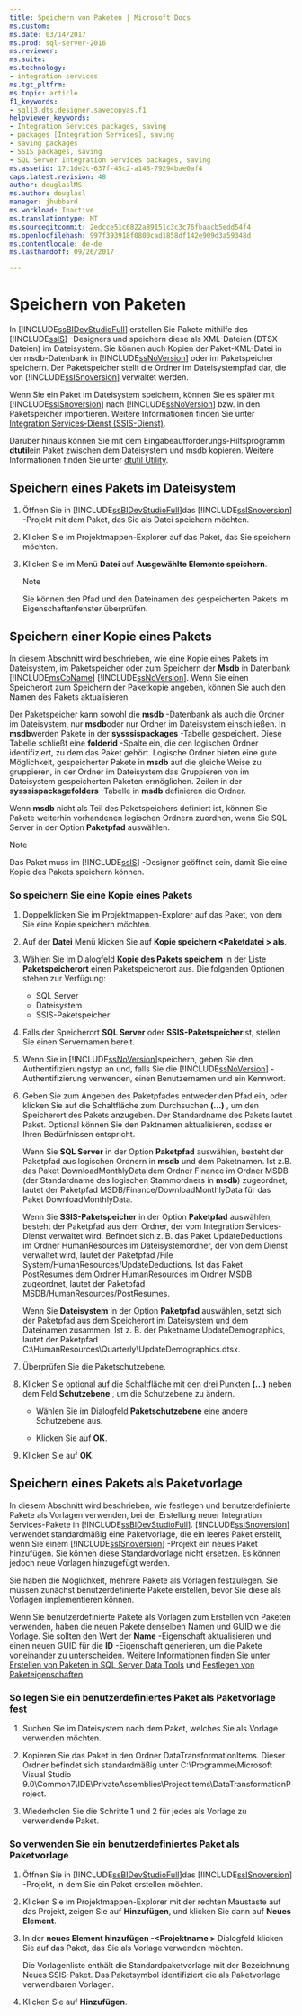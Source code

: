 ```yaml
---
title: Speichern von Paketen | Microsoft Docs
ms.custom: 
ms.date: 03/14/2017
ms.prod: sql-server-2016
ms.reviewer: 
ms.suite: 
ms.technology:
- integration-services
ms.tgt_pltfrm: 
ms.topic: article
f1_keywords:
- sql13.dts.designer.savecopyas.f1
helpviewer_keywords:
- Integration Services packages, saving
- packages [Integration Services], saving
- saving packages
- SSIS packages, saving
- SQL Server Integration Services packages, saving
ms.assetid: 17c1de2c-637f-45c2-a148-79294bae0af4
caps.latest.revision: 48
author: douglaslMS
ms.author: douglasl
manager: jhubbard
ms.workload: Inactive
ms.translationtype: MT
ms.sourcegitcommit: 2edcce51c6822a89151c3c3c76fbaacb5edd54f4
ms.openlocfilehash: 997f393918f0800cad1858df142e909d3a59348d
ms.contentlocale: de-de
ms.lasthandoff: 09/26/2017

---
```

# <a name="save-packages"></a>Speichern von Paketen
  In [!INCLUDE[ssBIDevStudioFull](../includes/ssbidevstudiofull-md.md)] erstellen Sie Pakete mithilfe des [!INCLUDE[ssIS](../includes/ssis-md.md)] -Designers und speichern diese als XML-Dateien (DTSX-Dateien) im Dateisystem. Sie können auch Kopien der Paket-XML-Datei in der msdb-Datenbank in [!INCLUDE[ssNoVersion](../includes/ssnoversion-md.md)] oder im Paketspeicher speichern. Der Paketspeicher stellt die Ordner im Dateisystempfad dar, die von [!INCLUDE[ssISnoversion](../includes/ssisnoversion-md.md)] verwaltet werden.  
  
 Wenn Sie ein Paket im Dateisystem speichern, können Sie es später mit [!INCLUDE[ssISnoversion](../includes/ssisnoversion-md.md)] nach [!INCLUDE[ssNoVersion](../includes/ssnoversion-md.md)] bzw. in den Paketspeicher importieren. Weitere Informationen finden Sie unter [Integration Services-Dienst &#40;SSIS-Dienst&#41;](../integration-services/service/integration-services-service-ssis-service.md).  
  
 Darüber hinaus können Sie mit dem Eingabeaufforderungs-Hilfsprogramm **dtutil**ein Paket zwischen dem Dateisystem und msdb kopieren. Weitere Informationen finden Sie unter [dtutil Utility](../integration-services/dtutil-utility.md).  
## <a name="save-a-package-to-the-file-system"></a>Speichern eines Pakets im Dateisystem  
  
1.  Öffnen Sie in [!INCLUDE[ssBIDevStudioFull](../includes/ssbidevstudiofull-md.md)]das [!INCLUDE[ssISnoversion](../includes/ssisnoversion-md.md)] -Projekt mit dem Paket, das Sie als Datei speichern möchten.  
  
2.  Klicken Sie im Projektmappen-Explorer auf das Paket, das Sie speichern möchten.  
  
3.  Klicken Sie im Menü **Datei** auf **Ausgewählte Elemente speichern**.  
  
    > [!NOTE]  
    >  Sie können den Pfad und den Dateinamen des gespeicherten Pakets im Eigenschaftenfenster überprüfen.  

## <a name="save-a-copy-of-a-package"></a>Speichern einer Kopie eines Pakets
  In diesem Abschnitt wird beschrieben, wie eine Kopie eines Pakets im Dateisystem, im Paketspeicher oder zum Speichern der **Msdb** in Datenbank [!INCLUDE[msCoName](../includes/msconame-md.md)] [!INCLUDE[ssNoVersion](../includes/ssnoversion-md.md)]. Wenn Sie einen Speicherort zum Speichern der Paketkopie angeben, können Sie auch den Namen des Pakets aktualisieren.  
  
 Der Paketspeicher kann sowohl die **msdb** -Datenbank als auch die Ordner im Dateisystem, nur **msdb**oder nur Ordner im Dateisystem einschließen. In **msdb**werden Pakete in der **sysssispackages** -Tabelle gespeichert. Diese Tabelle schließt eine **folderid** -Spalte ein, die den logischen Ordner identifiziert, zu dem das Paket gehört. Logische Ordner bieten eine gute Möglichkeit, gespeicherter Pakete in **msdb** auf die gleiche Weise zu gruppieren, in der Ordner im Dateisystem das Gruppieren von im Dateisystem gespeicherten Paketen ermöglichen. Zeilen in der **sysssispackagefolders** -Tabelle in **msdb** definieren die Ordner.  
  
 Wenn **msdb** nicht als Teil des Paketspeichers definiert ist, können Sie Pakete weiterhin vorhandenen logischen Ordnern zuordnen, wenn Sie SQL Server in der Option **Paketpfad** auswählen.  
  
> [!NOTE]  
>  Das Paket muss im [!INCLUDE[ssIS](../includes/ssis-md.md)] -Designer geöffnet sein, damit Sie eine Kopie des Pakets speichern können.  
  
### <a name="to-save-a-copy-of-a-package"></a>So speichern Sie eine Kopie eines Pakets  
  
1.  Doppelklicken Sie im Projektmappen-Explorer auf das Paket, von dem Sie eine Kopie speichern möchten.  
  
2.  Auf der **Datei** Menü klicken Sie auf **Kopie speichern \<Paketdatei > als**.  
  
3.  Wählen Sie im Dialogfeld **Kopie des Pakets speichern** in der Liste **Paketspeicherort** einen Paketspeicherort aus. Die folgenden Optionen stehen zur Verfügung:  
    -   SQL Server
    -   Dateisystem 
    -   SSIS-Paketspeicher 
  
4.  Falls der Speicherort **SQL Server** oder **SSIS-Paketspeicher**ist, stellen Sie einen Servernamen bereit.  
  
5.  Wenn Sie in [!INCLUDE[ssNoVersion](../includes/ssnoversion-md.md)]speichern, geben Sie den Authentifizierungstyp an und, falls Sie die [!INCLUDE[ssNoVersion](../includes/ssnoversion-md.md)] -Authentifizierung verwenden, einen Benutzernamen und ein Kennwort.  
  
6.  Geben Sie zum Angeben des Paketpfades entweder den Pfad ein, oder klicken Sie auf die Schaltfläche zum Durchsuchen **(…)** , um den Speicherort des Pakets anzugeben. Der Standardname des Pakets lautet Paket. Optional können Sie den Paktnamen aktualisieren, sodass er Ihren Bedürfnissen entspricht.  
  
     Wenn Sie **SQL Server** in der Option **Paketpfad** auswählen, besteht der Paketpfad aus logischen Ordnern in **msdb** und dem Paketnamen. Ist z.B. das Paket DownloadMonthlyData dem Ordner Finance im Ordner MSDB (der Standardname des logischen Stammordners in **msdb**) zugeordnet, lautet der Paketpfad MSDB/Finance/DownloadMonthlyData für das Paket DownloadMonthlyData.  
  
     Wenn Sie **SSIS-Paketspeicher** in der Option **Paketpfad** auswählen, besteht der Paketpfad aus dem Ordner, der vom Integration Services-Dienst verwaltet wird. Befindet sich z. B. das Paket UpdateDeductions im Ordner HumanResources im Dateisystemordner, der von dem Dienst verwaltet wird, lautet der Paketpfad /File System/HumanResources/UpdateDeductions. Ist das Paket PostResumes dem Ordner HumanResources im Ordner MSDB zugeordnet, lautet der Paketpfad MSDB/HumanResources/PostResumes.  
  
     Wenn Sie **Dateisystem** in der Option **Paketpfad** auswählen, setzt sich der Paketpfad aus dem Speicherort im Dateisystem und dem Dateinamen zusammen. Ist z. B. der Paketname UpdateDemographics, lautet der Paketpfad C:\HumanResources\Quarterly\UpdateDemographics.dtsx.  
  
7.  Überprüfen Sie die Paketschutzebene.  
  
8.  Klicken Sie optional auf die Schaltfläche mit den drei Punkten **(…)** neben dem Feld **Schutzebene** , um die Schutzebene zu ändern.  
  
    -   Wählen Sie im Dialogfeld **Paketschutzebene** eine andere Schutzebene aus.  
  
    -   Klicken Sie auf **OK**.  
  
9. Klicken Sie auf **OK**.  

## <a name="save-a-package-as-a-package-template"></a>Speichern eines Pakets als Paketvorlage
 In diesem Abschnitt wird beschrieben, wie festlegen und benutzerdefinierte Pakete als Vorlagen verwenden, bei der Erstellung neuer Integration Services-Pakete in [!INCLUDE[ssBIDevStudioFull](../includes/ssbidevstudiofull-md.md)]. [!INCLUDE[ssISnoversion](../includes/ssisnoversion-md.md)] verwendet standardmäßig eine Paketvorlage, die ein leeres Paket erstellt, wenn Sie einem [!INCLUDE[ssISnoversion](../includes/ssisnoversion-md.md)] -Projekt ein neues Paket hinzufügen. Sie können diese Standardvorlage nicht ersetzen. Es können jedoch neue Vorlagen hinzugefügt werden.  
  
 Sie haben die Möglichkeit, mehrere Pakete als Vorlagen festzulegen. Sie müssen zunächst benutzerdefinierte Pakete erstellen, bevor Sie diese als Vorlagen implementieren können.  
  
 Wenn Sie benutzerdefinierte Pakete als Vorlagen zum Erstellen von Paketen verwenden, haben die neuen Pakete denselben Namen und GUID wie die Vorlage. Sie sollten den Wert der **Name** -Eigenschaft aktualisieren und einen neuen GUID für die **ID** -Eigenschaft generieren, um die Pakete voneinander zu unterscheiden. Weitere Informationen finden Sie unter [Erstellen von Paketen in SQL Server Data Tools](../integration-services/create-packages-in-sql-server-data-tools.md) und [Festlegen von Paketeigenschaften](../integration-services/set-package-properties.md).  
  
### <a name="to-designate-a-custom-package-as-a-package-template"></a>So legen Sie ein benutzerdefiniertes Paket als Paketvorlage fest  
  
1.  Suchen Sie im Dateisystem nach dem Paket, welches Sie als Vorlage verwenden möchten.  
  
2.  Kopieren Sie das Paket in den Ordner DataTransformationItems. Dieser Ordner befindet sich standardmäßig unter C:\Programme\Microsoft Visual Studio 9.0\Common7\IDE\PrivateAssemblies\ProjectItems\DataTransformationProject.  
  
3.  Wiederholen Sie die Schritte 1 und 2 für jedes als Vorlage zu verwendende Paket.  
  
### <a name="to-use-a-custom-package-as-a-package-template"></a>So verwenden Sie ein benutzerdefiniertes Paket als Paketvorlage  
  
1.  Öffnen Sie in [!INCLUDE[ssBIDevStudioFull](../includes/ssbidevstudiofull-md.md)]das [!INCLUDE[ssISnoversion](../includes/ssisnoversion-md.md)] -Projekt, in dem Sie ein Paket erstellen möchten.  
  
2.  Klicken Sie im Projektmappen-Explorer mit der rechten Maustaste auf das Projekt, zeigen Sie auf **Hinzufügen**, und klicken Sie dann auf **Neues Element**.  
  
3.  In der **neues Element hinzufügen -\<Projektname >** Dialogfeld klicken Sie auf das Paket, das Sie als Vorlage verwenden möchten.  
  
     Die Vorlagenliste enthält die Standardpaketvorlage mit der Bezeichnung Neues SSIS-Paket. Das Paketsymbol identifiziert die als Paketvorlage verwendbaren Vorlagen.  
  
4.  Klicken Sie auf **Hinzufügen**.  

